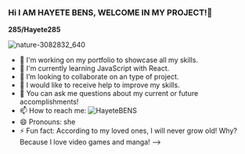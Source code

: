 ### Hi I AM HAYETE BENS, WELCOME IN MY PROJECT!👋

**285/Hayete285** 

![nature-3082832_640](https://github.com/Hayete285/Hayete285/assets/75676939/f634b8e4-656a-4d3c-946e-57a382f1cd56)


- 🔭 I'm working on my portfolio to showcase all my skills.
- 🌱 I'm currently learning JavaScript with React.
- 👯 I’m looking to collaborate on an type of project.
- 🤔 I would like to receive help to improve my skills.
- 💬 You can ask me questions about my current or future accomplishments!
- 📫 How to reach me: ![HayeteBENS](www.linkedin.com/in/hayete-bens-892521205)
- 😄 Pronouns: she
- ⚡ Fun fact: According to my loved ones, I will never grow old! Why? Because I love video games and manga!
-->
